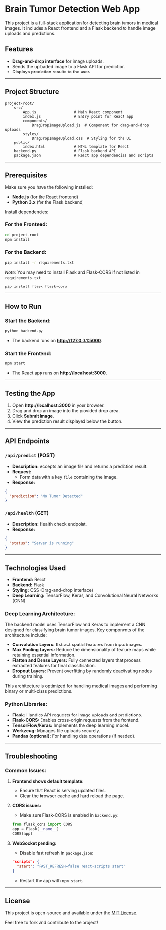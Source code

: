 # Brain Tumor Detection Web App

This project is a full-stack application for detecting brain tumors in medical images. It includes a React frontend and a Flask backend to handle image uploads and predictions.

## Features

- **Drag-and-drop interface** for image uploads.
- Sends the uploaded image to a Flask API for prediction.
- Displays prediction results to the user.

---

## Project Structure

```
project-root/
    src/
        App.js                 # Main React component
        index.js               # Entry point for React app
        components/
            DragDropImageUpload.js  # Component for drag-and-drop uploads
        styles/
            DragDropImageUpload.css  # Styling for the UI
    public/
        index.html             # HTML template for React
    backend.py                 # Flask backend API
    package.json               # React app dependencies and scripts
```

---

## Prerequisites

Make sure you have the following installed:

- **Node.js** (for the React frontend)
- **Python 3.x** (for the Flask backend)

Install dependencies:

### For the Frontend:
```sh
cd project-root
npm install
```

### For the Backend:
```sh
pip install -r requirements.txt
```

*Note:* You may need to install Flask and Flask-CORS if not listed in `requirements.txt`:
```sh
pip install flask flask-cors
```

---

## How to Run

### Start the Backend:
```sh
python backend.py
```
- The backend runs on **http://127.0.0.1:5000**.

### Start the Frontend:
```sh
npm start
```
- The React app runs on **http://localhost:3000**.

---

## Testing the App

1. Open **http://localhost:3000** in your browser.
2. Drag and drop an image into the provided drop area.
3. Click **Submit Image**.
4. View the prediction result displayed below the button.

---

## API Endpoints

### `/api/predict` (POST)
- **Description:** Accepts an image file and returns a prediction result.
- **Request:**
    - Form data with a key `file` containing the image.
- **Response:**
```json
{
  "prediction": "No Tumor Detected"
}
```

### `/api/health` (GET)
- **Description:** Health check endpoint.
- **Response:**
```json
{
  "status": "Server is running"
}
```

---

## Technologies Used

- **Frontend:** React
- **Backend:** Flask
- **Styling:** CSS (Drag-and-drop interface)
- **Deep Learning:** TensorFlow, Keras, and Convolutional Neural Networks (CNN)

### **Deep Learning Architecture:**
The backend model uses TensorFlow and Keras to implement a CNN designed for classifying brain tumor images. Key components of the architecture include:

- **Convolution Layers:** Extract spatial features from input images.
- **Max Pooling Layers:** Reduce the dimensionality of feature maps while retaining essential information.
- **Flatten and Dense Layers:** Fully connected layers that process extracted features for final classification.
- **Dropout Layers:** Prevent overfitting by randomly deactivating nodes during training.

This architecture is optimized for handling medical images and performing binary or multi-class predictions.

### **Python Libraries:**
- **Flask:** Handles API requests for image uploads and predictions.
- **Flask-CORS:** Enables cross-origin requests from the frontend.
- **TensorFlow/Keras:** Implements the deep learning model.
- **Werkzeug:** Manages file uploads securely.
- **Pandas (optional):** For handling data operations (if needed).

---

## Troubleshooting

### Common Issues:

1. **Frontend shows default template:**
   - Ensure that React is serving updated files.
   - Clear the browser cache and hard reload the page.

2. **CORS issues:**
   - Make sure Flask-CORS is enabled in `backend.py`:
   ```python
   from flask_cors import CORS
   app = Flask(__name__)
   CORS(app)
   ```

3. **WebSocket pending:**
   - Disable fast refresh in `package.json`:
   ```json
   "scripts": {
     "start": "FAST_REFRESH=false react-scripts start"
   }
   ```
   - Restart the app with `npm start`.

---

## License

This project is open-source and available under the [MIT License](LICENSE).

Feel free to fork and contribute to the project!

